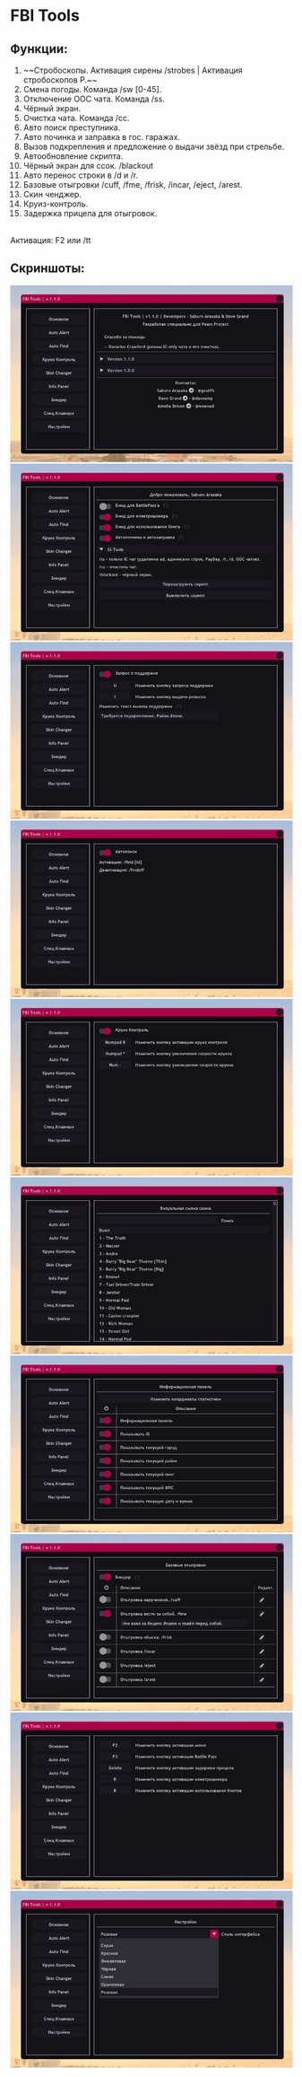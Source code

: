 # FBI Tools
## Функции:
<ol>
<li>~~Cтробоскопы. Активация сирены /strobes | Активация стробоскопов P.~~</li>
<li>Cмена погоды. Команда /sw [0-45].</li>
<li>Отключение ООС чата. Команда /ss.</li>
<li>Чёрный экран.</li>
<li>Очистка чата. Команда /cc.</li>
<li>Авто поиск преступника.</li>
<li>Авто починка и заправка в гос. гаражах.</li>
<li>Вызов подкрепления и предложение о выдачи звёзд при стрельбе.</li>
<li>Автообновление скрипта.</li>
<li>Чёрный экран для ссок. /blackout</li>
<li>Авто перенос строки в /d и /r.</li>
<li>Базовые отыгровки /cuff, /fme, /frisk, /incar, /eject, /arest.</li>
<li>Скин ченджер.</li>
<li>Круиз-контроль.</li>
<li>Задержка прицела для отыгровок.</li>
</ol>
<br>
Активация: F2 или /tt

## Скриншоты:

![Menu 1](screenshots/1.png)
![Menu 2](screenshots/2.png)
![Menu 3](screenshots/3.png)
![Menu 4](screenshots/4.png)
![Menu 5](screenshots/5.png)
![Menu 6](screenshots/6.png)
![Menu 7](screenshots/7.png)
![Menu 8](screenshots/8.png)
![Menu 9](screenshots/9.png)
![Menu 10](screenshots/10.png)